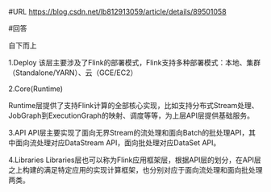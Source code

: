 
#URL
https://blog.csdn.net/lb812913059/article/details/89501058

#回答

自下而上

1.Deploy 
该层主要涉及了Flink的部署模式，Flink支持多种部署模式：本地、集群（Standalone/YARN）、云（GCE/EC2）

2.Core(Runtime)

Runtime层提供了支持Flink计算的全部核心实现，比如支持分布式Stream处理、JobGraph到ExecutionGraph的映射、调度等等，为上层API层提供基础服务。

3.API
API层主要实现了面向无界Stream的流处理和面向Batch的批处理API，其中面向流处理对应DataStream API，面向批处理对应DataSet API。

4.Libraries
Libraries层也可以称为Flink应用框架层，根据API层的划分，在API层之上构建的满足特定应用的实现计算框架，也分别对应于面向流处理和面向批处理两类。
